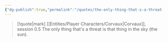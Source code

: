 ```yaml
---
{"dg-publish":true,"permalink":"/quotes/the-only-thing-that-s-a-threat-is-that-thing-in-the-sky-the-sun/"}
---
```




> [!quote|mark] [[Entities/Player Characters/Corvaux\|Corvaux]], session 0.5
> The only thing that's a threat is that thing in the sky (the sun).


